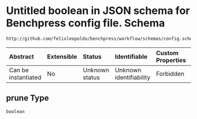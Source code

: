 # Untitled boolean in JSON schema for Benchpress config file. Schema

```txt
http://github.com/felixleopoldo/benchpress/workflow/schemas/config.schema.json#/definitions/gobnilp/properties/prune
```



| Abstract            | Extensible | Status         | Identifiable            | Custom Properties | Additional Properties | Access Restrictions | Defined In                                                       |
| :------------------ | :--------- | :------------- | :---------------------- | :---------------- | :-------------------- | :------------------ | :--------------------------------------------------------------- |
| Can be instantiated | No         | Unknown status | Unknown identifiability | Forbidden         | Allowed               | none                | [config.schema.json*](config.schema.json "open original schema") |

## prune Type

`boolean`
